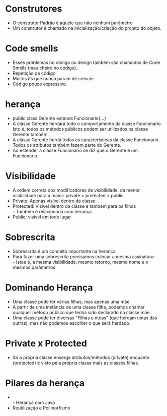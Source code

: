 # Construtores
- O construtor Padrão é aquele que não nenhum parâmetro
- Um construtor é chamado na inicialização/criação do projeto do objeto.

# Code smells
- Esses problemas no código ou design também são chamados de Code Smells (mau cheiro no código).
- Repetição de código
- Muitos ifs que nunca param de crescer
- Código pouco expressivo.

# herança
- public class Gerente extends Funcionario{...}
- A classe Gerente herdará todo o comportamento da classe Funcionario. Isto é, todos os métodos públicos podem ser utilizados na classe Gerente também.
- A classe Gerente herda todas as características da classe Funcionario. Todos os atributos também fazem parte do Gerente.
- Ao estender a classe Funcionario se diz que o Gerente é um Funcionario.

# Visibilidade
- A ordem correta dos modificadores de visibilidade, da menor visibilidade para a maior: private < protected < public
- Private: Apenas visível dentro da classe
- Protected: Visível dentro da classe e também para os filhos 	<br> -	Também é relacionada com herança
- Public: visível em todo lugar

# Sobrescrita
- Sobrescrita é um conceito importante na herança
- Para fazer uma sobrescrita precisamos colocar a mesma assinatura: <br> - Istoe é, a mesma visibilidade, mesmo retorno, mesmo nome e o mesmos parâmetros.

# Dominando Herança
- Uma classe pode ter várias filhas, mas apenas uma mãe.
- A partir de uma instância de uma classe filha, podemos chamar qualquer método público que tenha sido declarado na classe mãe.
- Uma classe pode ter diversas "Filhas e nteas" (que herdam umas das outras), mas não podemos escolher o que será herdado.

# Private x Protected
- Só a própria classe enxerga atributos/métodos (private) enquanto (protected) é visto pela própria classe mais as classes filhas.

# Pilares da herança

- <br> - Herança com Java
- Reutilização e Polimorfismo
































